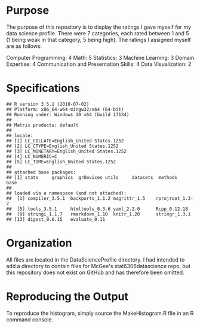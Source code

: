 <!--
  * Located in the main project folder
  * Describe the project purpose
  * Describe the project title
  * Copyright information
  * Organization of the folders
  * Instructions for reproducing the output
  * System information (sessionInfo)
  
-->
# Purpose

The purpose of this repository is to display the ratings I gave myself for my data science profile.  There were 7 categories, each rated between 1 and 5 (1 being weak in that category, 5 being high).  The ratings I assigned myself are as follows:

Computer Programming: 4
Math: 5
Statistics: 3
Machine Learning: 3
Domain Expertise: 4
Communication and Presentation Skills: 4
Data Visualization: 2

# Specifications


```
## R version 3.5.1 (2018-07-02)
## Platform: x86_64-w64-mingw32/x64 (64-bit)
## Running under: Windows 10 x64 (build 17134)
## 
## Matrix products: default
## 
## locale:
## [1] LC_COLLATE=English_United States.1252 
## [2] LC_CTYPE=English_United States.1252   
## [3] LC_MONETARY=English_United States.1252
## [4] LC_NUMERIC=C                          
## [5] LC_TIME=English_United States.1252    
## 
## attached base packages:
## [1] stats     graphics  grDevices utils     datasets  methods   base     
## 
## loaded via a namespace (and not attached):
##  [1] compiler_3.5.1  backports_1.1.2 magrittr_1.5    rprojroot_1.3-2
##  [5] tools_3.5.1     htmltools_0.3.6 yaml_2.2.0      Rcpp_0.12.18   
##  [9] stringi_1.1.7   rmarkdown_1.10  knitr_1.20      stringr_1.3.1  
## [13] digest_0.6.15   evaluate_0.11
```
# Organization

All files are located in the DataScienceProfile directory.  I had intended to add a directory to contain files for McGee's stat6306datascience repo, but this repository does not exist on GitHub and has therefore been omitted.

# Reproducing the Output

To reproduce the histogram, simply source the MakeHistogram.R file in an R command console.
